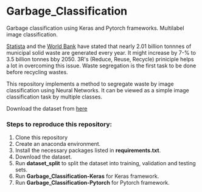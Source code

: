 # Garbage_Classification
Garbage classification using Keras and Pytorch frameworks. Multilabel image classification.

[Statista](https://www.statista.com/topics/4983/waste-generation-worldwide/ "Global Waste Generation - Statistics & Facts") and the [World Bank](https://datatopics.worldbank.org/what-a-waste/trends_in_solid_waste_management.html#:~:text=The%20world%20generates%202.01%20billion,from%200.11%20to%204.54%20kilograms. "Trends in Solid Waste Management") have stated that nearly 2.01 billion tonnnes of municipal solid waste are generated every year. It might increase by 7-% to 3.5 billion tonnes bby 2050. 3R's (Reduce, Reuse, Recycle) priniciple helps a lot in overcoming this issue. Waste segregation is the first task to be done before recycling wastes. 

This repository implements a method to segregate waste by image classification using Neural Networks. It can be viewed as a simple image classification task by multiple classes.

Download the dataset from [here](https://www.kaggle.com/asdasdasasdas/garbage-classification "Garbage classification dataset")

### Steps to reproduce this repository:
1. Clone this repository
2. Create an anaconda environment.
3. Install the necessary packages listed in **requirements.txt**.
4. Download the dataset.
5. Run **dataset_split** to split the dataset into training, validation and testing sets.
6. Run **Garbage_Classification-Keras** for Keras framework.
7. Run **Garbage_Classification-Pytorch** for Pytorch framework.

